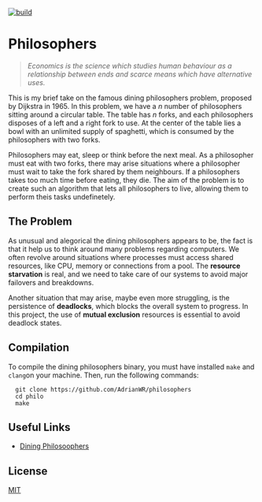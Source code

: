 [![build](https://github.com/AdrianWR/philosophers/actions/workflows/build.yml/badge.svg)](https://github.com/AdrianWR/philosophers/actions/workflows/build.yml)

# Philosophers

> _Economics is the science which studies human behaviour as a relationship between ends and scarce means which have alternative uses._

This is my brief take on the famous dining philosophers problem, proposed by Dijkstra in 1965. In this problem, we have a _n_ number of philosophers sitting around a circular table. The table has _n_ forks, and each philosophers disposes of a left and a right fork to use. At the center of the table lies a bowl with an unlimited supply of spaghetti, which is consumed by the philosophers with two forks.

Philosophers may eat, sleep or think before the next meal. As a philosopher must eat with two forks, there may arise situations where a philosopher must wait to take the fork shared by them neighbours. If a philosophers takes too much time before eating, they die. The aim of the problem is to create such an algorithm that lets all philosophers to live, allowing them to perform theis tasks undefinetely.

## The Problem

As unusual and alegorical the dining philosophers appears to be, the fact is that it help us to think around many problems regarding computers. We often revolve around situations where processes must access shared resources, like CPU, memory or connections from a pool. The **resource starvation** is real, and we need to take care of our systems to avoid major failovers and breakdowns.

Another situation that may arise, maybe even more struggling, is the persistence of **deadlocks**, which blocks the overall system to progress. In this project, the use of **mutual exclusion** resources is essential to avoid deadlock states.

## Compilation

To compile the dining philosophers binary, you must have installed `make` and `clang`on your machine. Then, run the following commands:

```shell
  git clone https://github.com/AdrianWR/philosophers
  cd philo
  make
```

## Useful Links

 - [Dining Philosoophers](https://en.wikipedia.org/wiki/Dining_philosophers_problem)

## License

[MIT](https://choosealicense.com/licenses/mit/)
